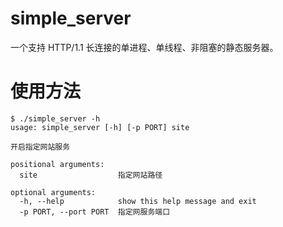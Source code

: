 # simple_server

一个支持 HTTP/1.1 长连接的单进程、单线程、非阻塞的静态服务器。

# 使用方法

```Shell
$ ./simple_server -h
usage: simple_server [-h] [-p PORT] site

开启指定网站服务

positional arguments:
  site                  指定网站路径

optional arguments:
  -h, --help            show this help message and exit
  -p PORT, --port PORT  指定网服务端口
```

